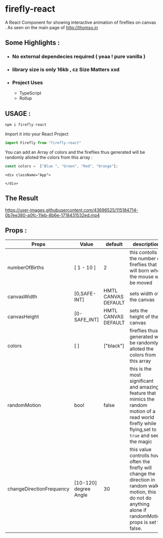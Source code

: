 # firefly-react
A React Component for showing interactive animation of fireflies on canvas . As seen on the main page of http://thomso.in



## Some Highlights : 
* ### No external dependecies required ( yeaa ! pure vanilla )
* ### library size is only 16kb ,  cz Size Matters xxd
* ### Project Uses
     * TypeScript
     * Rollup 

## USAGE : 

```js
npm i firefly-react
```

Import it into your React Project 
````js
import Firefly from "firefly-react"
````
You can add an Array of colors and the fireflies thus generated will be randomly alloted the colors from this array :

```js
const colors =  ["Blue ", "Green", "Red", "Orange"];
```

```JSX
<div className="App">
      
</div>
```

## The Result

https://user-images.githubusercontent.com/43696525/115184714-0b7ee380-a0fc-11eb-8b6e-1718431532ed.mp4



## Props :

Props | Value | default |  description 
------------ | ------------- | ----------- | ------------
numberOfBirths  | [ 1 - 10 ] | 2 |   this contolls the number of fireflies that will born when the mouse will be moved 
canvasWidth | [0,SAFE-INT] | HMTL CANVAS DEFAULT |   sets width of the canvas 
canvasHeight | [0-SAFE_INT] | HMTL CANVAS DEFAULT |  sets the height of the canvas
colors   | [ ] | ["black"]|  fireflies thus generated will be randomly alloted the colors from this array 
randomMotion| bool | false  |   this is the most significant and amazing feature that mimics the random motion of a read world firefly while flying,set to `true` and see the magic 
changeDirectionFrequency | [10-120] degree Angle | 30 | this value controlls how often the firefly will change the direction in random walk motion, this do not do anything alone if randomMotion props is set to false.



